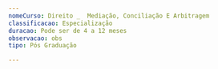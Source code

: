 ```yaml
---
nomeCurso: Direito _  Mediação, Conciliação E Arbitragem
classificacao: Especialização
duracao: Pode ser de 4 a 12 meses
observacao: obs
tipo: Pós Graduação

---
```


